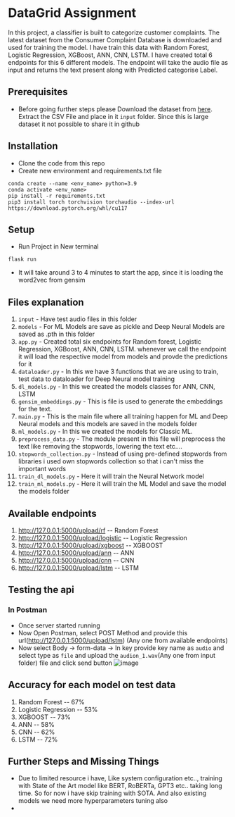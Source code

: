 # DataGrid Assignment

In this project, a classifier is built to categorize customer complaints. The latest dataset from the Consumer Complaint Database is downloaded and used for training the model. I have train this data with Random Forest, Logistic Regression, XGBoost, ANN, CNN, LSTM. I have created total 6 endpoints for this 6 different models. The endpoint will take the audio file as input and returns the text present along with Predicted categorise Label.

## Prerequisites

- Before going further steps please Download the dataset from [here](https://catalog.data.gov/dataset/consumer-complaint-database). Extract the CSV File and place in it `input` folder. Since this is large dataset it not possible to share it in github

## Installation

- Clone the code from this repo
- Create new environment and requirements.txt file

```commandline
conda create --name <env_name> python=3.9
conda activate <env_name>
pip install -r requirements.txt
pip3 install torch torchvision torchaudio --index-url https://download.pytorch.org/whl/cu117
```

## Setup

- Run Project in New terminal

```shell
flask run
```
- It will take around 3 to 4 minutes to start the app, since it is loading the word2vec from gensim
## Files explanation
1. `input` - Have test audio files in this folder
2. `models` - For ML Models are save as pickle and Deep Neural Models are saved as .pth in this folder
3. `app.py` - Created total six endpoints for Random forest, Logistic Regression, XGBoost, ANN, CNN, LSTM. whenever we call the endpoint it will load the respective model from models and provde the predictions for it
4. `dataloader.py` - In this we have 3 functions that we are using to train, test data to dataloader for Deep Neural model training
5. `dl_models.py` - In this we created the models classes for ANN, CNN, LSTM
6. `gensim_embeddings.py` - This is file is used to generate the embeddings for the text.
7. `main.py` - This is the main file where all training happen for ML and Deep Neural models and this models are saved in the models folder
8. `ml_models.py` - In this we created the models for Classic ML.
9. `preprocess_data.py` - The module present in this file will preprocess the text like removing the stopwords, lowering the text etc....
10. `stopwords_collection.py` - Instead of using pre-defined stopwords from libraries i used own stopwords collection so that i can't miss the important words
11. `train_dl_models.py` - Here it will train the Neural Network model
12. `train_ml_models.py` - Here it will train the ML Model and save the model the models folder

## Available endpoints
1. http://127.0.0.1:5000/upload/rf        -- Random Forest
2. http://127.0.0.1:5000/upload/logistic  -- Logistic Regression
3. http://127.0.0.1:5000/upload/xgboost   -- XGBOOST
4. http://127.0.0.1:5000/upload/ann       -- ANN
5. http://127.0.0.1:5000/upload/cnn       -- CNN
6. http://127.0.0.1:5000/upload/lstm      -- LSTM

## Testing the api

### In Postman

- Once server started running
- Now Open Postman, select POST Method and provide this url(http://127.0.0.1:5000/upload/lstm) (Any one from available endpoints)
- Now select Body -> form-data -> In key provide key name as `audio` and select type as `file` and upload
  the `audion_1.wav`(Any one from input folder) file and click send button
![image](https://github.com/saithapan/datagrid_assignment/assets/36238978/5d86a754-0aee-442b-b258-c466c7272811)

## Accuracy for each model on test data
1. Random Forest -- 67%
2. Logistic Regression -- 53%
3. XGBOOST -- 73%
4. ANN -- 58%
5. CNN -- 62%
6. LSTM -- 72%

## Further Steps and Missing Things
- Due to limited resource i have, Like system configuration etc.., training with State of the Art model like  BERT, RoBERTa, GPT3 etc.. taking long time. So for now i have skip training with SOTA. And also existing models we need more hyperparameters tuning also
- 
